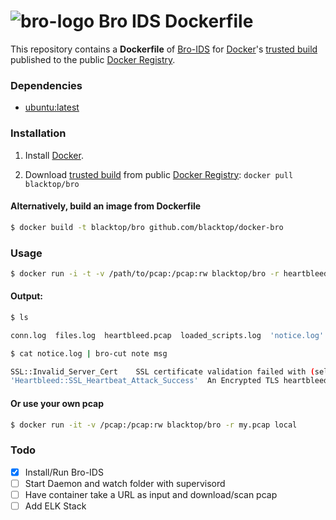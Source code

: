 ![bro-logo](https://raw.githubusercontent.com/blacktop/docker-bro/master/logo.png)
Bro IDS Dockerfile
==================

This repository contains a **Dockerfile** of [Bro-IDS](http://www.bro.org/index.html) for [Docker](https://www.docker.io/)'s [trusted build](https://index.docker.io/u/blacktop/bro/) published to the public [Docker Registry](https://index.docker.io/).

### Dependencies

* [ubuntu:latest](https://index.docker.io/_/ubuntu/)


### Installation

1. Install [Docker](https://www.docker.io/).

2. Download [trusted build](https://index.docker.io/u/blacktop/bro/) from public [Docker Registry](https://index.docker.io/): `docker pull blacktop/bro`

#### Alternatively, build an image from Dockerfile
```bash
$ docker build -t blacktop/bro github.com/blacktop/docker-bro
```
### Usage
```bash
$ docker run -i -t -v /path/to/pcap:/pcap:rw blacktop/bro -r heartbleed.pcap local protocols/ssl/heartbleed.bro
```
#### Output:
```bash
$ ls

conn.log  files.log  heartbleed.pcap  loaded_scripts.log  'notice.log'  packet_filter.log  ssl.log  x509.log
```
```bash
$ cat notice.log | bro-cut note msg

SSL::Invalid_Server_Cert	SSL certificate validation failed with (self signed certificate)
'Heartbleed::SSL_Heartbeat_Attack_Success'	An Encrypted TLS heartbleed attack was probably detected! First packet client record length 32, first packet server record length 16416
```
#### Or use your own pcap
```bash
$ docker run -it -v /pcap:/pcap:rw blacktop/bro -r my.pcap local
```
### Todo
- [x] Install/Run Bro-IDS
- [ ] Start Daemon and watch folder with supervisord
- [ ] Have container take a URL as input and download/scan pcap
- [ ] Add ELK Stack
